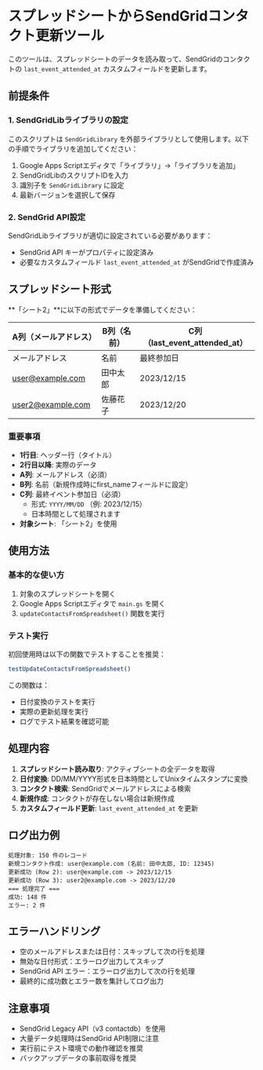 # スプレッドシートからSendGridコンタクト更新ツール

このツールは、スプレッドシートのデータを読み取って、SendGridのコンタクトの `last_event_attended_at` カスタムフィールドを更新します。

## 前提条件

### 1. SendGridLibライブラリの設定

このスクリプトは `SendGridLibrary` を外部ライブラリとして使用します。以下の手順でライブラリを追加してください：

1. Google Apps Scriptエディタで「ライブラリ」→「ライブラリを追加」
2. SendGridLibのスクリプトIDを入力
3. 識別子を `SendGridLibrary` に設定
4. 最新バージョンを選択して保存

### 2. SendGrid API設定

SendGridLibライブラリが適切に設定されている必要があります：

- SendGrid API キーがプロパティに設定済み
- 必要なカスタムフィールド `last_event_attended_at` がSendGridで作成済み

## スプレッドシート形式

**「シート2」**に以下の形式でデータを準備してください：

| A列（メールアドレス） | B列（名前） | C列（last_event_attended_at） |
|-------------------|-------------|------------------------------|
| メールアドレス        | 名前        | 最終参加日                     |
| user@example.com  | 田中太郎      | 2023/12/15                   |
| user2@example.com | 佐藤花子      | 2023/12/20                   |

### 重要事項

- **1行目**: ヘッダー行（タイトル）
- **2行目以降**: 実際のデータ
- **A列**: メールアドレス（必須）
- **B列**: 名前（新規作成時にfirst_nameフィールドに設定）
- **C列**: 最終イベント参加日（必須）
  - 形式: `YYYY/MM/DD` （例: 2023/12/15）
  - 日本時間として処理されます
- **対象シート**: 「シート2」を使用

## 使用方法

### 基本的な使い方

1. 対象のスプレッドシートを開く
2. Google Apps Scriptエディタで `main.gs` を開く
3. `updateContactsFromSpreadsheet()` 関数を実行

### テスト実行

初回使用時は以下の関数でテストすることを推奨：

```javascript
testUpdateContactsFromSpreadsheet()
```

この関数は：
- 日付変換のテストを実行
- 実際の更新処理を実行
- ログでテスト結果を確認可能

## 処理内容

1. **スプレッドシート読み取り**: アクティブシートの全データを取得
2. **日付変換**: DD/MM/YYYY形式を日本時間としてUnixタイムスタンプに変換
3. **コンタクト検索**: SendGridでメールアドレスによる検索
4. **新規作成**: コンタクトが存在しない場合は新規作成
5. **カスタムフィールド更新**: `last_event_attended_at` を更新

## ログ出力例

```
処理対象: 150 件のレコード
新規コンタクト作成: user@example.com (名前: 田中太郎, ID: 12345)
更新成功 (Row 2): user@example.com -> 2023/12/15
更新成功 (Row 3): user2@example.com -> 2023/12/20
=== 処理完了 ===
成功: 148 件
エラー: 2 件
```

## エラーハンドリング

- 空のメールアドレスまたは日付：スキップして次の行を処理
- 無効な日付形式：エラーログ出力してスキップ
- SendGrid API エラー：エラーログ出力して次の行を処理
- 最終的に成功数とエラー数を集計してログ出力

## 注意事項

- SendGrid Legacy API（v3 contactdb）を使用
- 大量データ処理時はSendGrid API制限に注意
- 実行前にテスト環境での動作確認を推奨
- バックアップデータの事前取得を推奨